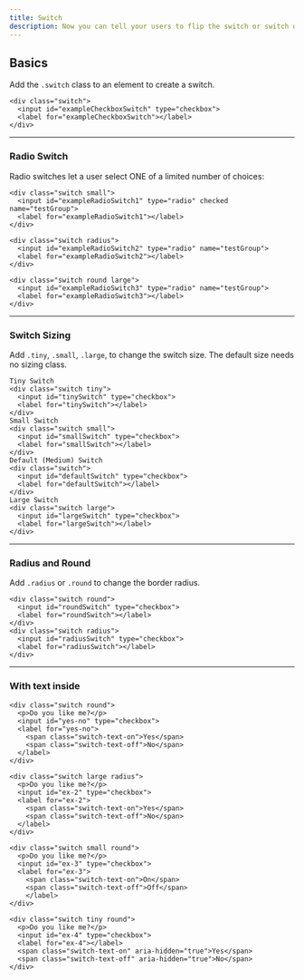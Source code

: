 ```yaml
---
title: Switch
description: Now you can tell your users to flip the switch or switch off.
---
```


## Basics

Add the `.switch` class to an element to create a switch.

```html_example
<div class="switch">
  <input id="exampleCheckboxSwitch" type="checkbox">
  <label for="exampleCheckboxSwitch"></label>
</div> 
```

***

### Radio Switch

Radio switches let a user select ONE of a limited number of choices:

```html_example
<div class="switch small">
  <input id="exampleRadioSwitch1" type="radio" checked name="testGroup">
  <label for="exampleRadioSwitch1"></label>
</div> 

<div class="switch radius">
  <input id="exampleRadioSwitch2" type="radio" name="testGroup">
  <label for="exampleRadioSwitch2"></label>
</div> 

<div class="switch round large">
  <input id="exampleRadioSwitch3" type="radio" name="testGroup">
  <label for="exampleRadioSwitch3"></label>
</div>
```

***

### Switch Sizing

Add `.tiny`, `.small`, `.large`, to change the switch size. The default size needs no sizing class.

```html_example
Tiny Switch
<div class="switch tiny">
  <input id="tinySwitch" type="checkbox">
  <label for="tinySwitch"></label>
</div>
Small Switch
<div class="switch small">
  <input id="smallSwitch" type="checkbox">
  <label for="smallSwitch"></label>
</div> 
Default (Medium) Switch
<div class="switch">
  <input id="defaultSwitch" type="checkbox">
  <label for="defaultSwitch"></label>
</div> 
Large Switch
<div class="switch large">
  <input id="largeSwitch" type="checkbox">
  <label for="largeSwitch"></label>
</div> 
```

***

### Radius and Round

Add `.radius` or `.round` to change the border radius.

```html_example
<div class="switch round">
  <input id="roundSwitch" type="checkbox">
  <label for="roundSwitch"></label>
</div>
<div class="switch radius">
  <input id="radiusSwitch" type="checkbox">
  <label for="radiusSwitch"></label>
</div> 
```

***

### With text inside

```html_example
<div class="switch round">
  <p>Do you like me?</p>
  <input id="yes-no" type="checkbox">
  <label for="yes-no">
    <span class="switch-text-on">Yes</span>
    <span class="switch-text-off">No</span>
  </label>
</div>

<div class="switch large radius">
  <p>Do you like me?</p>
  <input id="ex-2" type="checkbox">
  <label for="ex-2">
    <span class="switch-text-on">Yes</span>
    <span class="switch-text-off">No</span>
  </label>
</div>

<div class="switch small round">
  <p>Do you like me?</p>
  <input id="ex-3" type="checkbox">
  <label for="ex-3">
    <span class="switch-text-on">On</span>
    <span class="switch-text-off">Off</span>
    </label>
</div>

<div class="switch tiny round">
  <p>Do you like me?</p>
  <input id="ex-4" type="checkbox">
  <label for="ex-4"></label>
  <span class="switch-text-on" aria-hidden="true">Yes</span>
  <span class="switch-text-off" aria-hidden="true">No</span>
</div>
```